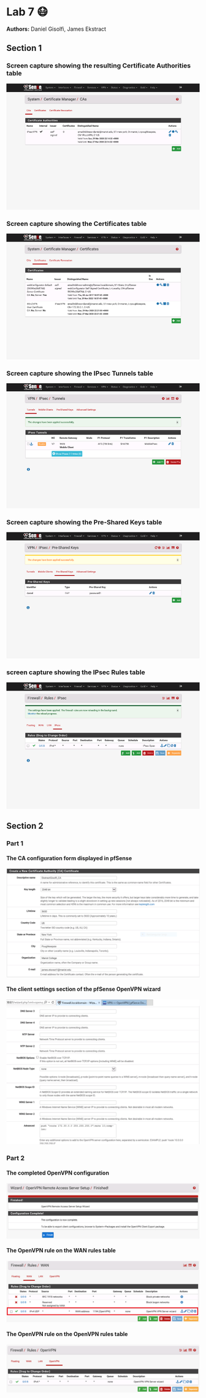 # Lab 7 :mask:

**Authors:** Daniel Gisolfi, James Ekstract

## Section 1

### Screen capture showing the resulting Certificate Authorities table

![certificate_authorities_table](./imgs/certificate_authorities_table.png)

###  **Screen capture** showing the **Certificates table**

![certificate_table](./imgs/certificate_table.png)

### **Screen capture** showing the **IPsec Tunnels table**

![IPsec Tunnels table](./imgs/ip_sec_tunnels_table.png)


### **Screen capture** showing the **Pre-Shared Keys table**

![Pre-Shared Keys table](./imgs/pre_shared_keys_table.png)



### **screen capture** showing **the IPsec Rules table**

![IPsec Rules table](./imgs/ip_sec_rules_table.png)





## Section 2

### Part 1

#### The CA configuration form displayed in pfSense

![](imgs\2.1.1.PNG)



#### The client settings section of the pfSense OpenVPN wizard

![](imgs\2.1.2.PNG)





### Part 2

#### The completed OpenVPN configuration

![](imgs\2.2.1.PNG)



#### The OpenVPN rule on the WAN rules table

![](imgs\2.2.2.PNG)



#### The OpenVPN rule on the OpenVPN rules table

![](imgs\2.2.3.PNG)


